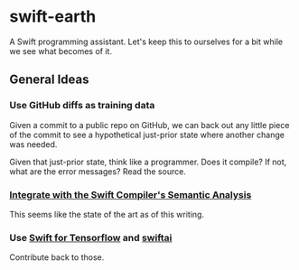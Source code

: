 # swift-earth

A Swift programming assistant. Let's keep this to ourselves for a bit while we see what becomes of it.

## General Ideas

### Use GitHub diffs as training data

Given a commit to a public repo on GitHub, we can back out any little piece of the commit to see a hypothetical just-prior state where another change was needed.

Given that just-prior state, think like a programmer. Does it compile? If not, what are the error messages? Read the source.

### [Integrate with the Swift Compiler's Semantic Analysis](https://www.polidea.com/blog/how-to-build-swift-compiler-based-tool-the-step-by-step-guide/)

This seems like the state of the art as of this writing.

### Use [Swift for Tensorflow](https://www.tensorflow.org/swift) and [swiftai](https://github.com/fastai/swiftai)

Contribute back to those.

